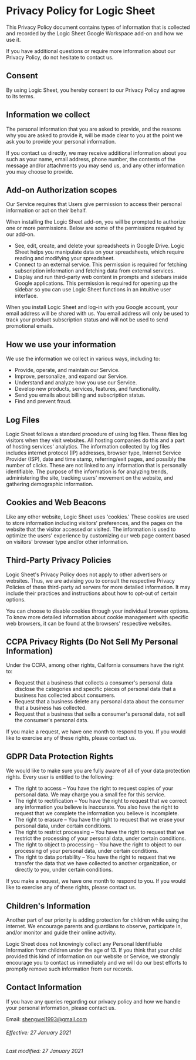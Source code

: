 # Privacy Policy for Logic Sheet
This Privacy Policy document contains types of information that is collected and recorded by the Logic Sheet Google Workspace add-on and how we use it.

If you have additional questions or require more information about our Privacy Policy, do not hesitate to contact us.

## Consent

By using Logic Sheet, you hereby consent to our Privacy Policy and agree to its terms.

## Information we collect

The personal information that you are asked to provide, and the reasons why you are asked to provide it, will be made clear to you at the point we ask you to provide your personal information.

If you contact us directly, we may receive additional information about you such as your name, email address, phone number, the contents of the message and/or attachments you may send us, and any other information you may choose to provide.

## Add-on Authorization scopes

Our Service requires that Users give permission to access their personal information or act on their behalf.

When installing the Logic Sheet add-on, you will be prompted to authorize one or more permissions. Below are some of the permissions required by our add-on.

- See, edit, create, and delete your spreadsheets in Google Drive. Logic Sheet helps you manipulate data on your spreadsheets, which require reading and modifying your spreadsheet.
- Connect to an external service. This permission is required for fetching subscription information and fetching data from external services.
- Display and run third-party web content in prompts and sidebars inside Google applications. This permission is required for opening up the sidebar so you can use Logic Sheet functions in an intuitive user interface.

When you install Logic Sheet and log-in with you Google account, your email address will be shared with us. You email address will only be used to track your product subscription status and will not be used to send promotional emails. 

## How we use your information

We use the information we collect in various ways, including to:

- Provide, operate, and maintain our Service.
- Improve, personalize, and expand our Service.
- Understand and analyze how you use our Service.
- Develop new products, services, features, and functionality.
- Send you emails about billing and subscription status.
- Find and prevent fraud.
 
## Log Files

Logic Sheet follows a standard procedure of using log files. These files log visitors when they visit websites. All hosting companies do this and a part of hosting services' analytics. The information collected by log files includes internet protocol (IP) addresses, browser type, Internet Service Provider (ISP), date and time stamp, referring/exit pages, and possibly the number of clicks. These are not linked to any information that is personally identifiable. The purpose of the information is for analyzing trends, administering the site, tracking users' movement on the website, and gathering demographic information.

## Cookies and Web Beacons

Like any other website, Logic Sheet uses 'cookies.' These cookies are used to store information including visitors' preferences, and the pages on the website that the visitor accessed or visited. The information is used to optimize the users' experience by customizing our web page content based on visitors' browser type and/or other information.

## Third-Party Privacy Policies

Logic Sheet's Privacy Policy does not apply to other advertisers or websites. Thus, we are advising you to consult the respective Privacy Policies of these third-party ad servers for more detailed information. It may include their practices and instructions about how to opt-out of certain options.

You can choose to disable cookies through your individual browser options. To know more detailed information about cookie management with specific web browsers, it can be found at the browsers' respective websites.

## CCPA Privacy Rights (Do Not Sell My Personal Information)

Under the CCPA, among other rights, California consumers have the right to:

- Request that a business that collects a consumer's personal data disclose the categories and specific pieces of personal data that a business has collected about consumers.
- Request that a business delete any personal data about the consumer that a business has collected.
- Request that a business that sells a consumer's personal data, not sell the consumer's personal data.

If you make a request, we have one month to respond to you. If you would like to exercise any of these rights, please contact us.

## GDPR Data Protection Rights

We would like to make sure you are fully aware of all of your data protection rights. Every user is entitled to the following:

- The right to access – You have the right to request copies of your personal data. We may charge you a small fee for this service.
- The right to rectification – You have the right to request that we correct any information you believe is inaccurate. You also have the right to request that we complete the information you believe is incomplete.
- The right to erasure – You have the right to request that we erase your personal data, under certain conditions.
- The right to restrict processing – You have the right to request that we restrict the processing of your personal data, under certain conditions.
- The right to object to processing – You have the right to object to our processing of your personal data, under certain conditions.
- The right to data portability – You have the right to request that we transfer the data that we have collected to another organization, or directly to you, under certain conditions.

If you make a request, we have one month to respond to you. If you would like to exercise any of these rights, please contact us.

## Children's Information

Another part of our priority is adding protection for children while using the internet. We encourage parents and guardians to observe, participate in, and/or monitor and guide their online activity.

Logic Sheet does not knowingly collect any Personal Identifiable Information from children under the age of 13. If you think that your child provided this kind of information on our website or Service, we strongly encourage you to contact us immediately and we will do our best efforts to promptly remove such information from our records.

## Contact Information

If you have any queries regarding our privacy policy and how we handle your personal information, please contact us.

Email: shengwei1993@gmail.com


###### Effective: 27 January 2021
###### Last modified: 27 January 2021
